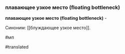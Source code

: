 ### плавающее узкое место (floating bottleneck)

**плавающее узкое место (floating bottleneck)** -

Синоним: [[блуждающее узкое место]].

#мп

#translated
